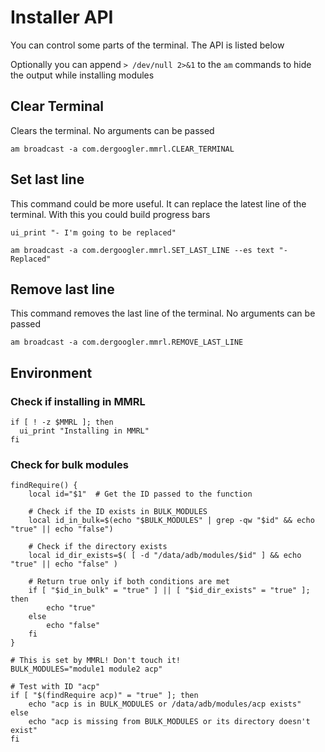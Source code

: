 # Installer API

You can control some parts of the terminal. The API is listed below

Optionally you can append `> /dev/null 2>&1` to the `am` commands to hide the output while installing modules

## Clear Terminal

Clears the terminal. No arguments can be passed

```shell
am broadcast -a com.dergoogler.mmrl.CLEAR_TERMINAL
```

## Set last line

This command could be more useful. It can replace the latest line of the terminal.
With this you could build progress bars

```shell
ui_print "- I'm going to be replaced"

am broadcast -a com.dergoogler.mmrl.SET_LAST_LINE --es text "- Replaced"
```

## Remove last line

This command removes the last line of the terminal. No arguments can be passed

```shell
am broadcast -a com.dergoogler.mmrl.REMOVE_LAST_LINE
```


## Environment

### Check if installing in MMRL

```shell
if [ ! -z $MMRL ]; then
  ui_print "Installing in MMRL"
fi
```

### Check for bulk modules

```shell
findRequire() {
    local id="$1"  # Get the ID passed to the function

    # Check if the ID exists in BULK_MODULES
    local id_in_bulk=$(echo "$BULK_MODULES" | grep -qw "$id" && echo "true" || echo "false")

    # Check if the directory exists
    local id_dir_exists=$( [ -d "/data/adb/modules/$id" ] && echo "true" || echo "false" )

    # Return true only if both conditions are met
    if [ "$id_in_bulk" = "true" ] || [ "$id_dir_exists" = "true" ]; then
        echo "true"
    else
        echo "false"
    fi
}

# This is set by MMRL! Don't touch it!
BULK_MODULES="module1 module2 acp"

# Test with ID "acp"
if [ "$(findRequire acp)" = "true" ]; then
    echo "acp is in BULK_MODULES or /data/adb/modules/acp exists"
else
    echo "acp is missing from BULK_MODULES or its directory doesn't exist"
fi
```